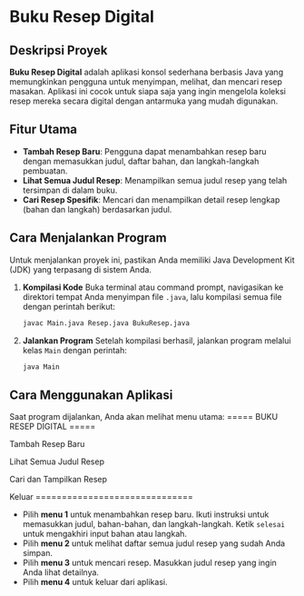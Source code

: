 # Buku Resep Digital

## Deskripsi Proyek

**Buku Resep Digital** adalah aplikasi konsol sederhana berbasis Java yang memungkinkan pengguna untuk menyimpan, melihat, dan mencari resep masakan. Aplikasi ini cocok untuk siapa saja yang ingin mengelola koleksi resep mereka secara digital dengan antarmuka yang mudah digunakan.

## Fitur Utama

- **Tambah Resep Baru**: Pengguna dapat menambahkan resep baru dengan memasukkan judul, daftar bahan, dan langkah-langkah pembuatan.
- **Lihat Semua Judul Resep**: Menampilkan semua judul resep yang telah tersimpan di dalam buku.
- **Cari Resep Spesifik**: Mencari dan menampilkan detail resep lengkap (bahan dan langkah) berdasarkan judul.

## Cara Menjalankan Program

Untuk menjalankan proyek ini, pastikan Anda memiliki Java Development Kit (JDK) yang terpasang di sistem Anda.

1.  **Kompilasi Kode**
    Buka terminal atau command prompt, navigasikan ke direktori tempat Anda menyimpan file `.java`, lalu kompilasi semua file dengan perintah berikut:

    ```bash
    javac Main.java Resep.java BukuResep.java
    ```

2.  **Jalankan Program**
    Setelah kompilasi berhasil, jalankan program melalui kelas `Main` dengan perintah:

    ```bash
    java Main
    ```

## Cara Menggunakan Aplikasi

Saat program dijalankan, Anda akan melihat menu utama:
===== BUKU RESEP DIGITAL =====

Tambah Resep Baru

Lihat Semua Judul Resep

Cari dan Tampilkan Resep

Keluar ==============================

-   Pilih **menu 1** untuk menambahkan resep baru. Ikuti instruksi untuk memasukkan judul, bahan-bahan, dan langkah-langkah. Ketik `selesai` untuk mengakhiri input bahan atau langkah.
-   Pilih **menu 2** untuk melihat daftar semua judul resep yang sudah Anda simpan.
-   Pilih **menu 3** untuk mencari resep. Masukkan judul resep yang ingin Anda lihat detailnya.
-   Pilih **menu 4** untuk keluar dari aplikasi.